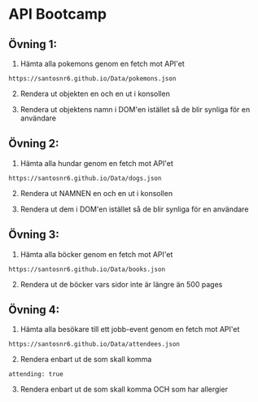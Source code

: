 # API Bootcamp

## Övning 1:
1. Hämta alla pokemons genom en fetch mot API'et
```
https://santosnr6.github.io/Data/pokemons.json
```

2. Rendera ut objekten en och en ut i konsollen

3. Rendera ut objektens namn i DOM'en istället så de blir synliga för en användare


## Övning 2: 
1. Hämta alla hundar genom en fetch mot API'et
```
https://santosnr6.github.io/Data/dogs.json
```

2. Rendera ut NAMNEN en och en ut i konsollen

3. Rendera ut dem i DOM'en istället så de blir synliga för en användare


## Övning 3:
1. Hämta alla böcker genom en fetch mot API'et
```
https://santosnr6.github.io/Data/books.json
```

2. Rendera ut de böcker vars sidor inte är längre än 500 pages

## Övning 4:
1. Hämta alla besökare till ett jobb-event genom en fetch mot API'et
```
https://santosnr6.github.io/Data/attendees.json
```

2. Rendera enbart ut de som skall komma 
```
attending: true
```

3. Rendera enbart ut de som skall komma OCH som har allergier
